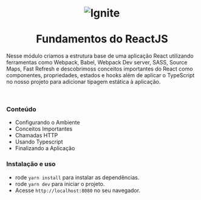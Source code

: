 <h1 align="center">
  <br>
  <img src="../image/ignite.png" alt="Ignite" >
  <br><br>
Fundamentos do ReactJS
</h1>

Nesse módulo criamos a estrutura base de uma aplicação React utilizando ferramentas como Webpack, Babel, Webpack Dev server, SASS, Source Maps, Fast Refresh e descobrimoss conceitos importantes do React como componentes, propriedades, estados e hooks além de aplicar o TypeScript no nosso projeto para adicionar tipagem estática à aplicação.

<br>

### Conteúdo

- Configurando o Ambiente
- Conceitos Importantes
- Chamadas HTTP
- Usando Typescript
- Finalizando a Aplicação

### Instalação e uso

- rode `yarn install` para instalar as dependências.
- rode `yarn dev` para iniciar o projeto.
- Acesse `http://localhost:8080` no seu navegador.